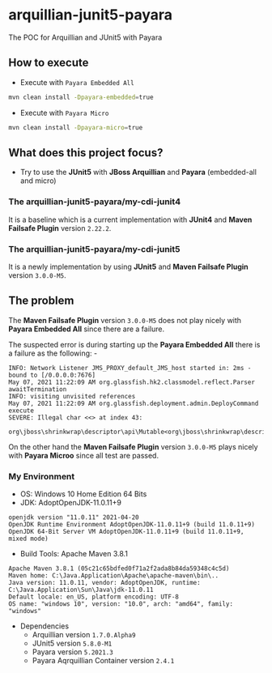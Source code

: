 # arquillian-junit5-payara
The POC for Arquillian and JUnit5 with Payara

## How to execute

* Execute with `Payara Embedded All`

```bash
mvn clean install -Dpayara-embedded=true
```

* Execute with `Payara Micro`

```bash
mvn clean install -Dpayara-micro=true
```

## What does this project focus?

* Try to use the **JUnit5** with **JBoss Arquillian** and **Payara** 
(embedded-all and micro)

### The arquillian-junit5-payara/my-cdi-junit4 

It is a baseline which is a current implementation with **JUnit4** and 
**Maven Failsafe Plugin** version `2.22.2`.

### The arquillian-junit5-payara/my-cdi-junit5 

It is a newly implementation by using **JUnit5** and **Maven Failsafe Plugin** 
version `3.0.0-M5`.

## The problem

The **Maven Failsafe Plugin**  version `3.0.0-M5` does not play nicely with
**Payara Embedded All** since there are a failure.

The suspected error is during starting up the **Payara Embedded All** there is
a failure as the following: -

```
INFO: Network Listener JMS_PROXY_default_JMS_host started in: 2ms - bound to [/0.0.0.0:7676]
May 07, 2021 11:22:09 AM org.glassfish.hk2.classmodel.reflect.Parser awaitTermination
INFO: visiting unvisited references
May 07, 2021 11:22:09 AM org.glassfish.deployment.admin.DeployCommand execute
SEVERE: Illegal char <<> at index 43: 
    org\jboss\shrinkwrap\descriptor\api\Mutable<org\jboss\shrinkwrap\descriptor\api\Immutable<org\jboss\shrinkwrap\descriptor\api\Immutable>>.class
```

On the other hand the  **Maven Failsafe Plugin** version `3.0.0-M5` plays 
nicely with **Payara Microo** since all test are passed.

### My Environment

* OS: Windows 10 Home Edition 64 Bits
* JDK: AdoptOpenJDK-11.0.11+9

```
openjdk version "11.0.11" 2021-04-20
OpenJDK Runtime Environment AdoptOpenJDK-11.0.11+9 (build 11.0.11+9)
OpenJDK 64-Bit Server VM AdoptOpenJDK-11.0.11+9 (build 11.0.11+9, mixed mode)
```

* Build Tools: Apache Maven 3.8.1

```
Apache Maven 3.8.1 (05c21c65bdfed0f71a2f2ada8b84da59348c4c5d)
Maven home: C:\Java.Application\Apache\apache-maven\bin\..
Java version: 11.0.11, vendor: AdoptOpenJDK, runtime: C:\Java.Application\Sun\Java\jdk-11.0.11
Default locale: en_US, platform encoding: UTF-8
OS name: "windows 10", version: "10.0", arch: "amd64", family: "windows"
```

* Dependencies
  * Arquillian version `1.7.0.Alpha9`
  * JUnit5 version `5.8.0-M1`
  * Payara version `5.2021.3`
  * Payara Aqrquillian Container version `2.4.1`

